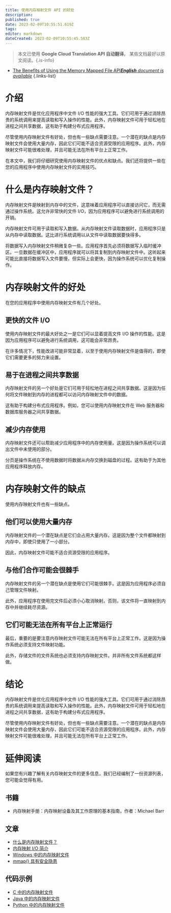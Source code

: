 ```yaml
---
title: 使用内存映射文件 API 的好处
description: 
published: true
date: 2023-02-09T10:55:51.619Z
tags: 
editor: markdown
dateCreated: 2023-02-09T10:55:45.583Z
---
```


> 本文已使用 **Google Cloud Translation API 自动翻译**。
某些文档最好以原文阅读。{.is-info}



- [The Benefits of Using the Memory Mapped File API***English** document is available*](/en/Knowledge-base/Java/the-benefits-of-using-the-memory-mapped-file-api)
{.links-list}


# 介绍

内存映射文件是优化应用程序中文件 I/O 性能的强大工具。它们可用于通过消除昂贵的系统调用来提高读取和写入操作的性能。此外，内存映射文件可用于轻松地在进程之间共享数据，这有助于构建分布式应用程序。

尽管使用内存映射文件有好处，但也有一些缺点需要注意。一个潜在的缺点是内存映射文件会使用大量内存，因此它们可能不适合资源受限的应用程序。此外，内存映射文件可能很难处理，并且可能无法在所有平台上正常工作。

在本文中，我们将仔细研究使用内存映射文件的优点和缺点。我们还将提供一些在您的应用程序中使用内存映射文件的实用技巧。

# 什么是内存映射文件？

内存映射文件是映射到内存中的文件，这意味着应用程序可以直接访问它，而无需通过操作系统。这允许非常快的文件 I/O，因为应用程序可以避免进行系统调用的开销。

内存映射文件可用于读取和写入数据。从内存映射文件读取数据时，应用程序只是从内存中读取数据。这比进行系统调用以从文件中读取数据要快得多。

将数据写入内存映射文件稍微复杂一些。应用程序首先必须将数据写入临时缓冲区。一旦数据在缓冲区中，应用程序就可以将其复制到内存映射文件中。这听起来可能比直接将数据写入文件要慢，但实际上会更快，因为操作系统可以优化复制操作。

# 内存映射文件的好处

在您的应用程序中使用内存映射文件有几个好处。

## 更快的文件 I/O

使用内存映射文件的最大好处之一是它们可以显着提高文件 I/O 操作的性能。这是因为应用程序可以避免进行系统调用，这可能会非常昂贵。

在许多情况下，性能改进可能非常显着，以至于使用内存映射文件是值得的，即使它们需要更多的努力来设置。

## 易于在进程之间共享数据

内存映射文件的另一个好处是它们可用于轻松地在进程之间共享数据。这是因为任何将文件映射到内存的进程都可以访问内存映射文件中的数据。

这有助于构建分布式应用程序。例如，您可以使用内存映射文件在 Web 服务器和数据库服务器之间共享数据。

## 减少内存使用

内存映射文件还可以帮助减少应用程序中的内存使用量。这是因为操作系统可以调出文件中未使用的部分。

分页是操作系统在不使用数据时将数据从内存交换到磁盘的过程。这有助于为其他应用程序释放内存。

# 内存映射文件的缺点

使用内存映射文件也有一些缺点。

## 他们可以使用大量内存

内存映射文件的一个潜在缺点是它们会占用大量内存。这是因为整个文件都映射到内存中，即使只使用了一小部分。

因此，内存映射文件可能不适合资源受限的应用程序。

## 与他们合作可能会很棘手

内存映射文件的另一个潜在缺点是使用它们可能很棘手。这是因为应用程序必须自己管理文件映射。

 此外，应用程序在使用完文件后必须小心取消映射。否则，该文件将一直映射到内存中并继续耗尽资源。

## 它们可能无法在所有平台上正常运行

最后，重要的是要注意内存映射文件可能无法在所有平台上正常工作。这是因为操作系统必须支持文件映射功能。

此外，存储文件的文件系统也必须支持内存映射文件。并非所有文件系统都这样做。

# 结论

内存映射文件是优化应用程序中文件 I/O 性能的强大工具。它们可用于通过消除昂贵的系统调用来提高读取和写入操作的性能。此外，内存映射文件可用于轻松地在进程之间共享数据，这有助于构建分布式应用程序。

尽管使用内存映射文件有好处，但也有一些缺点需要注意。一个潜在的缺点是内存映射文件会使用大量内存，因此它们可能不适合资源受限的应用程序。此外，内存映射文件可能很难处理，并且可能无法在所有平台上正常工作。

# 延伸阅读

如果您有兴趣了解有关内存映射文件的更多信息，我们已经编制了一份资源列表，您可能会觉得有用。

## 书籍

* 内存映射手册：内存映射设备及其工作原理的基本指南，作者：Michael Barr

## 文章

* [什么是内存映射文件？](https://www.geeksforgeeks.org/memory-mapped-file-operations-c-unix/)
* [内存映射 I/O 简介](https://www.ibm.com/developerworks/library/l-memory/)
* [Windows 中的内存映射文件](https://docs.microsoft.com/en-us/windows/win32/memory/memory-mapped-files)
* [mmap() 具有安全隐患](https://lwn.net/Articles/531114/)

## 代码示例

* [C 中的内存映射文件](https://www.geeksforgeeks.org/memory-mapped-file-operations-c-unix/)
* [Java 中的内存映射文件](https://www.baeldung.com/java-memory-mapped-file)
* [Python 中的内存映射文件](https://pymotw.com/2/mmap/)